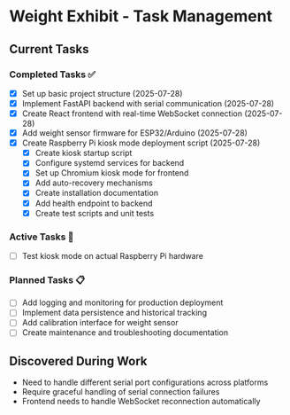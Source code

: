 # Weight Exhibit - Task Management

## Current Tasks

### Completed Tasks ✅
- [x] Set up basic project structure (2025-07-28)
- [x] Implement FastAPI backend with serial communication (2025-07-28)
- [x] Create React frontend with real-time WebSocket connection (2025-07-28)
- [x] Add weight sensor firmware for ESP32/Arduino (2025-07-28)
- [x] Create Raspberry Pi kiosk mode deployment script (2025-07-28)
  - [x] Create kiosk startup script
  - [x] Configure systemd services for backend
  - [x] Set up Chromium kiosk mode for frontend
  - [x] Add auto-recovery mechanisms
  - [x] Create installation documentation
  - [x] Add health endpoint to backend
  - [x] Create test scripts and unit tests

### Active Tasks 🔄
- [ ] Test kiosk mode on actual Raspberry Pi hardware

### Planned Tasks 📋
- [ ] Add logging and monitoring for production deployment
- [ ] Implement data persistence and historical tracking
- [ ] Add calibration interface for weight sensor
- [ ] Create maintenance and troubleshooting documentation

## Discovered During Work
- Need to handle different serial port configurations across platforms
- Require graceful handling of serial connection failures
- Frontend needs to handle WebSocket reconnection automatically
